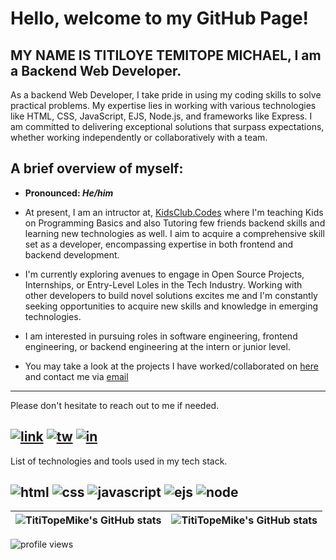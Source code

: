 # Hello, welcome to my GitHub Page!

## MY NAME IS TITILOYE TEMITOPE MICHAEL, I am a Backend Web Developer.

As a backend Web Developer, I take pride in using my coding skills to solve practical problems. My expertise lies in working with various technologies like HTML, CSS, JavaScript, EJS, Node.js, and frameworks like Express. I am committed to delivering exceptional solutions that surpass expectations, whether working independently or collaboratively with a team.

## A brief overview of myself:

+  **Pronounced: _He/him_**

+ At present, I am an intructor at, [KidsClub.Codes](https://kidsclub.codes/) where I'm teaching Kids on Programming Basics and also Tutoring few friends backend skills and learning new technologies as well. I aim to acquire a comprehensive skill set as a developer, encompassing expertise in both frontend and backend development.

+ I'm currently exploring avenues to engage in Open Source Projects, Internships, or Entry-Level Loles in the Tech Industry. Working with other developers to build novel solutions excites me and I'm constantly seeking opportunities to acquire new skills and knowledge in emerging technologies.

+ I am interested in pursuing roles in software engineering, frontend engineering, or backend engineering at the intern or junior level.

+ You may take a look at the projects I have worked/collaborated on [here](https://github.com/LyonMike01?tab=repositories) and contact me via <a href="titimichael01@gmail.com">email</a>

---
Please don't hesitate to reach out to me if needed.

<a href="#">![link](https://user-images.githubusercontent.com/70530526/194545073-72e9972d-66a9-4b10-b217-ddca946946b3.png)</a>
<a href="https://twitter.com/Lyonmike01">![tw](https://user-images.githubusercontent.com/70530526/194545182-2a7e8263-28a5-4258-8a71-7612f5f3d1bf.png)</a>
<a href="https://www.linkedin.com/mwlite/in/titiloye-temitope-michael-8483b21b8">![in](https://user-images.githubusercontent.com/70530526/194545129-cbf39e7d-4585-4496-8ecb-af2110e9a6a5.png)</a>
---

List of technologies and tools used in my tech stack.

![html](https://user-images.githubusercontent.com/70530526/225276225-b0feb6a6-dd6e-42a3-a37e-797873013785.png)
![css](https://user-images.githubusercontent.com/70530526/225276324-49afacde-ffe4-49b3-b819-624bf980b061.png)
![javascript](https://user-images.githubusercontent.com/70530526/225276399-9d4a42a4-f124-4d44-a592-8204271e0e50.png)
![ejs](https://user-images.githubusercontent.com/83300622/235382233-b2fe5bd6-1512-4bec-9e5d-5ce4a2c61f05.png)
![node](https://user-images.githubusercontent.com/70530526/225276462-3701896e-607b-4c5d-a968-cd4727e24c3e.png)
---

| <img align="center" src="https://github-readme-stats.vercel.app/api?username=lyonmike01&theme=tokyonight&show_icons=true&hide_border=true" alt="TitiTopeMike's GitHub stats" /> | <img align="center" src="https://github-readme-stats.vercel.app/api/top-langs/?username=lyonmike01&theme=dark&layout=compact&langs_count=8&hide=php&hide_border=true" alt="TitiTopeMike's GitHub stats" /> |
| ------------- | ------------- |

<img src="https://gpvc.arturio.dev/lyonmike01" alt="profile views">